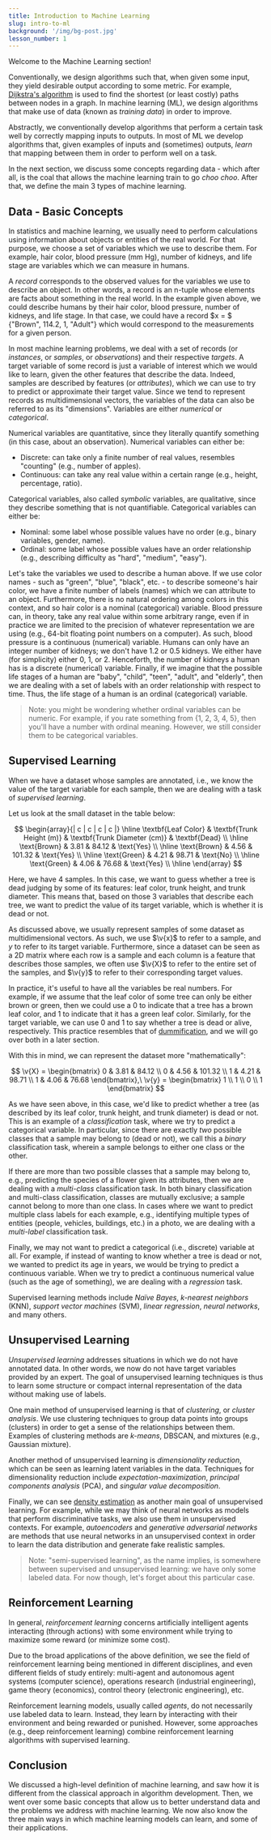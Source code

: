 ```yaml
---
title: Introduction to Machine Learning
slug: intro-to-ml
background: '/img/bg-post.jpg'
lesson_number: 1
---
```


Welcome to the Machine Learning section!

Conventionally, we design algorithms such that, when given some input, they yield desirable output according to some metric. For example, [Dijkstra's algorithm](https://en.wikipedia.org/wiki/Dijkstra%27s_algorithm) is used to find the shortest (or least costly) paths between nodes in a graph. In machine learning (ML), we design algorithms that make use of data (known as *training data*) in order to improve.

Abstractly, we conventionally develop algorithms that perform a certain task well by correctly mapping inputs to outputs. In most of ML we develop algorithms that, given examples of inputs and (sometimes) outputs, *learn* that mapping between them in order to perform well on a task.

In the next section, we discuss some concepts regarding data - which after all, is the coal that allows the machine learning train to go *choo choo*. After that, we define the main 3 types of machine learning.

## Data - Basic Concepts

In statistics and machine learning, we usually need to perform calculations using information about objects or entities of the real world. For that purpose, we choose a set of variables which we use to describe them. For example, hair color, blood pressure (mm Hg), number of kidneys, and life stage are variables which we can measure in humans.

A *record* corresponds to the observed values for the variables we use to describe an object. In other words, a record is an n-tuple whose elements are facts about something in the real world. In the example given above, we could describe humans by their hair color, blood pressure, number of kidneys, and life stage. In that case, we could have a record $x = $ {"Brown", 114.2, 1, "Adult"} which would correspond to the measurements for a given person.

In most machine learning problems, we deal with a set of records (or *instances*, or *samples*, or *observations*) and their respective *targets*. A target variable of some record is just a variable of interest which we would like to learn, given the other features that describe the data. Indeed, samples are described by features (or *attributes*), which we can use to try to predict or approximate their target value. Since we tend to represent records as multidimensional vectors, the variables of the data can also be referred to as its "dimensions". Variables are either *numerical* or *categorical*.

Numerical variables are quantitative, since they literally quantify something (in this case, about an observation). Numerical variables can either be:
- Discrete: can take only a finite number of real values, resembles "counting" (e.g., number of apples).
- Continuous: can take any real value within a certain range (e.g., height, percentage, ratio).

Categorical variables, also called *symbolic* variables, are qualitative, since they describe something that is not quantifiable. Categorical variables can either be:
- Nominal: some label whose possible values have no order (e.g., binary variables, gender, name).
- Ordinal: some label whose possible values have an order relationship (e.g., describing difficulty as "hard", "medium", "easy").

Let's take the variables we used to describe a human above. If we use color names - such as "green", "blue", "black", etc. - to describe someone's hair color, we have a finite number of labels (names) which we can attribute to an object. Furthermore, there is no natural ordering among colors in this context, and so hair color is a nominal (categorical) variable. Blood pressure can, in theory, take any real value within some arbitrary range, even if in practice we are limited to the precision of whatever representation we are using (e.g., 64-bit floating point numbers on a computer). As such, blood pressure is a continuous (numerical) variable. Humans can only have an integer number of kidneys; we don't have 1.2 or 0.5 kidneys. We either have (for simplicity) either 0, 1, or 2. Henceforth, the number of kidneys a human has is a discrete (numerical) variable. Finally, if we imagine that the possible life stages of a human are "baby", "child", "teen", "adult", and "elderly", then we are dealing with a set of labels with an order relationship with respect to time. Thus, the life stage of a human is an ordinal (categorical) variable.

> Note: you might be wondering whether ordinal variables can be numeric. For example, if you rate something from {1, 2, 3, 4, 5}, then you'll have a number with ordinal meaning. However, we still consider them to be categorical variables.

## Supervised Learning

When we have a dataset whose samples are annotated, i.e., we know the value of the target variable for each sample, then we are dealing with a task of *supervised learning*.

Let us look at the small dataset in the table below:

$$
\begin{array}{| c | c | c | c |}
	\hline
	\textbf{Leaf Color} & \textbf{Trunk Height (m)} & \textbf{Trunk Diameter (cm)} & \textbf{Dead} \\
	\hline
	\text{Brown} & 3.81 & 84.12 & \text{Yes} \\
	\hline
	\text{Brown} & 4.56 & 101.32 & \text{Yes} \\
	\hline
	\text{Green} & 4.21 & 98.71 & \text{No} \\
	\hline
	\text{Green} & 4.06 & 76.68 & \text{Yes} \\
	\hline
\end{array}
$$

Here, we have 4 samples. In this case, we want to guess whether a tree is dead judging by some of its features: leaf color, trunk height, and trunk diameter. This means that, based on those 3 variables that describe each tree, we want to predict the value of its target variable, which is whether it is dead or not.

As discussed above, we usually represent samples of some dataset as multidimensional vectors. As such, we use $\v{x}$ to refer to a sample, and $y$ to refer to its target variable. Furthermore, since a dataset can be seen as a 2D matrix where each row is a sample and each column is a feature that describes those samples, we often use $\v{X}$ to refer to the entire set of the samples, and $\v{y}$ to refer to their corresponding target values.

In practice, it's useful to have all the variables be real numbers. For example, if we assume that the leaf color of some tree can only be either brown or green, then we could use a 0 to indicate that a tree has a brown leaf color, and 1 to indicate that it has a green leaf color. Similarly, for the target variable, we can use 0 and 1 to say whether a tree is dead or alive, respectively. This practice resembles that of [dummification](https://en.wikipedia.org/wiki/Dummy_variable_(statistics)), and we will go over both in a later section.

With this in mind, we can represent the dataset more "mathematically":

$$
\v{X} =
	\begin{bmatrix}
	0 & 3.81 & 84.12 \\
	0 & 4.56 & 101.32 \\
	1 & 4.21 & 98.71 \\
	1 & 4.06 & 76.68
	\end{bmatrix},\
\v{y} =
	\begin{bmatrix}
	1 \\
	1 \\
	0 \\
	1
	\end{bmatrix}
$$

As we have seen above, in this case, we'd like to predict whether a tree (as described by its leaf color, trunk height, and trunk diameter) is dead or not. This is an example of a *classification* task, where we try to predict a categorical variable. In particular, since there are exactly *two* possible classes that a sample may belong to (dead or not), we call this a *binary* classification task, wherein a sample belongs to either one class or the other.

If there are more than two possible classes that a sample may belong to, e.g., predicting the species of a flower given its attributes, then we are dealing with a *multi-class* classification task. In both binary classification and multi-class classification, classes are mutually exclusive; a sample cannot belong to more than one class. In cases where we want to predict multiple class labels for each example, e.g., identifying multiple types of entities (people, vehicles, buildings, etc.) in a photo, we are dealing with a *multi-label* classification task.

Finally, we may not want to predict a categorical (i.e., discrete) variable at all. For example, if instead of wanting to know whether a tree is dead or not, we wanted to predict its age in years, we would be trying to predict a continuous variable. When we try to predict a continuous numerical value (such as the age of something), we are dealing with a *regression* task.

Supervised learning methods include *Naïve Bayes*, *k-nearest neighbors* (KNN), *support vector machines* (SVM), *linear regression*, *neural networks*, and many others.

## Unsupervised Learning

*Unsupervised learning* addresses situations in which we do not have annotated data. In other words, we now do not have target variables provided by an expert. The goal of unsupervised learning techniques is thus to learn some structure or compact internal representation of the data without making use of labels.

One main method of unsupervised learning is that of *clustering*, or *cluster analysis*. We use clustering techniques to group data points into groups (clusters) in order to get a sense of the relationships between them. Examples of clustering methods are *k-means*, DBSCAN, and mixtures (e.g., Gaussian mixture).

Another method of unsupervised learning is *dimensionality reduction*, which can be seen as learning latent variables in the data. Techniques for dimensionality reduction include *expectation-maximization*, *principal components analysis* (PCA), and *singular value decomposition*.

Finally, we can see [density estimation](https://en.wikipedia.org/wiki/Density_estimation) as another main goal of unsupervised learning. For example, while we may think of neural networks as models that perform discriminative tasks, we also use them in unsupervised contexts. For example, *autoencoders* and *generative adversarial networks* are methods that use neural networks in an unsupervised context in order to learn the data distribution and generate fake realistic samples.

> Note: "semi-supervised learning", as the name implies, is somewhere between supervised and unsupervised learning: we have only some labeled data. For now though, let's forget about this particular case.

## Reinforcement Learning

In general, *reinforcement learning* concerns artificially intelligent agents interacting (through actions) with some environment while trying to maximize some reward (or minimize some cost).

Due to the broad applications of the above definition, we see the field of reinforcement learning being mentioned in different disciplines, and even different fields of study entirely: multi-agent and autonomous agent systems (computer science), operations research (industrial engineering), game theory (economics), control theory (electronic engineering), etc.

Reinforcement learning models, usually called *agents*, do not necessarily use labeled data to learn. Instead, they learn by interacting with their environment and being rewarded or punished. However, some approaches (e.g., deep reinforcement learning) combine reinforcement learning algorithms with supervised learning.

## Conclusion

We discussed a high-level definition of machine learning, and saw how it is different from the classical approach in algorithm development. Then, we went over some basic concepts that allow us to better understand data and the problems we address with machine learning. We now also know the three main ways in which machine learning models can learn, and some of their applications.